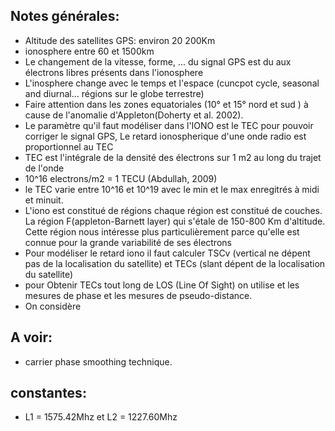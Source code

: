 ## Notes générales:
- Altitude des satellites GPS: environ 20 200Km
- ionosphere entre 60 et 1500km
- Le changement de la vitesse, forme, ... du signal GPS est du aux électrons libres présents dans l'ionosphere
- L'inosphere change avec le temps et l'espace (cuncpot cycle, seasonal and diurnal... régions sur le globe terrestre)
- Faire attention dans les zones equatoriales (10° et 15° nord et sud ) à cause de l'anomalie d'Appleton(Doherty et al. 2002).
- Le paramètre qu'il faut modéliser dans l'IONO est le TEC pour pouvoir corriger le signal GPS, Le retard ionospherique d'une onde radio est proportionnel au TEC
- TEC est l'intégrale de la densité des électrons sur 1 m2 au long du trajet de l'onde
- 10^16 electrons/m2 = 1 TECU (Abdullah, 2009)
- le TEC varie entre 10^16 et 10^19 avec le min et le max enregitrés à midi et minuit.
- L'iono est constitué de régions chaque région est constitué de couches. La région F(appleton-Barnett layer) qui s'étale de 150-800 Km d'altitude. Cette région nous intéresse plus particulièrement parce qu'elle est connue pour la grande variabilité de ses électrons
- Pour modéliser le retard iono il faut calculer TSCv (vertical ne dépent pas de la localisation du satellite) et TECs (slant dépent de la localisation du satellite)
- pour Obtenir TECs tout long de LOS (Line Of Sight) on utilise et les mesures de phase et les mesures de pseudo-distance.
- On considère 



## A voir:
- carrier phase smoothing technique. 

## constantes:
- L1 = 1575.42Mhz et L2 = 1227.60Mhz
